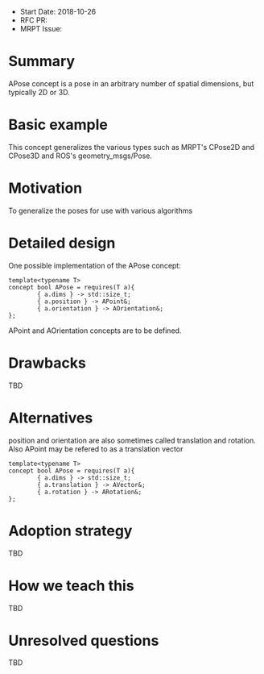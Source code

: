 - Start Date: 2018-10-26
- RFC PR:
- MRPT Issue:

# Summary

APose concept is a pose in an arbitrary number of spatial dimensions, but typically 2D or 3D.

# Basic example

This concept generalizes the various types such as MRPT's CPose2D and CPose3D and ROS's geometry_msgs/Pose.

# Motivation

To generalize the poses for use with various algorithms

# Detailed design

One possible implementation of the APose concept: 
```
template<typename T>
concept bool APose = requires(T a){
        { a.dims } -> std::size_t;
        { a.position } -> APoint&;
        { a.orientation } -> AOrientation&;
};
```
APoint and AOrientation concepts are to be defined.

# Drawbacks
TBD

# Alternatives

position and orientation are also sometimes called translation and rotation. Also APoint may be refered to as a translation vector
```
template<typename T>
concept bool APose = requires(T a){
        { a.dims } -> std::size_t;
        { a.translation } -> AVector&;
        { a.rotation } -> ARotation&;
};
```

# Adoption strategy
TBD
# How we teach this
TBD
# Unresolved questions
TBD
